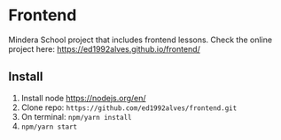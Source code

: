 # Frontend

Mindera School project that includes frontend lessons. Check the online project here: <https://ed1992alves.github.io/frontend/>

## Install

1. Install node https://nodejs.org/en/
2. Clone repo: `https://github.com/ed1992alves/frontend.git`
3. On terminal: `npm/yarn install`
4. `npm/yarn start`
